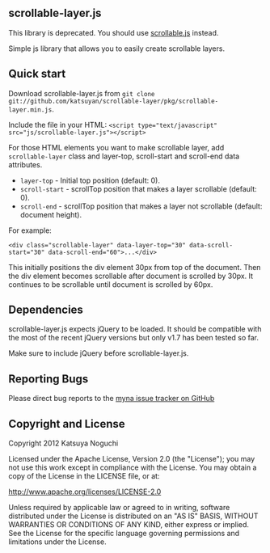 ## scrollable-layer.js

This library is deprecated. You should use [scrollable.js](https://github.com/kn/scrollable) instead.

Simple js library that allows you to easily create scrollable layers.

## Quick start

Download scrollable-layer.js from `git clone git://github.com/katsuyan/scrollable-layer/pkg/scrollable-layer.min.js`.

Include the file in your HTML:
`<script type="text/javascript" src="js/scrollable-layer.js"></script>`

For those HTML elements you want to make scrollable layer, add `scrollable-layer` class and layer-top, scroll-start and scroll-end data attributes.

* `layer-top` - Initial top position (default: 0).
* `scroll-start` - scrollTop position that makes a layer scrollable (default: 0).
* `scroll-end` - scrollTop position that makes a layer not scrollable (default: document height).

For example:

`<div class="scrollable-layer" data-layer-top="30" data-scroll-start="30" data-scroll-end="60">...</div>`

This initially positions the div element 30px from top of the document. Then the div element becomes scrollable after document is scrolled by 30px. It continues to be scrollable until document is scrolled by 60px.

## Dependencies

scrollable-layer.js expects jQuery to be loaded. It should be compatible with the most of the recent jQuery versions but only v1.7 has been tested so far.

Make sure to include jQuery before scrollable-layer.js.

## Reporting Bugs

Please direct bug reports to the [myna issue tracker on GitHub](http://github.com/katsuyan/scrollable-layer/issues)

## Copyright and License

Copyright 2012 Katsuya Noguchi

Licensed under the Apache License, Version 2.0 (the "License");
you may not use this work except in compliance with the License.
You may obtain a copy of the License in the LICENSE file, or at:

http://www.apache.org/licenses/LICENSE-2.0

Unless required by applicable law or agreed to in writing, software
distributed under the License is distributed on an "AS IS" BASIS,
WITHOUT WARRANTIES OR CONDITIONS OF ANY KIND, either express or implied.
See the License for the specific language governing permissions and
limitations under the License.
